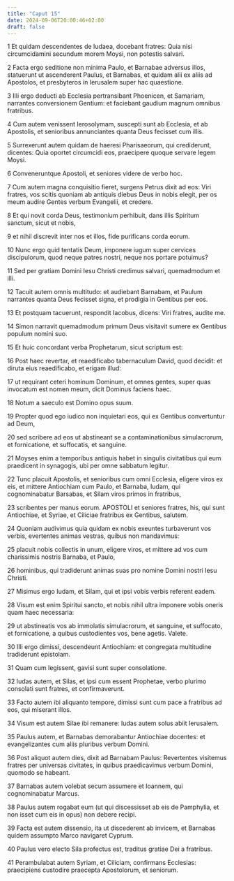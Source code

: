 ```yaml
---
title: "Caput 15"
date: 2024-09-06T20:00:46+02:00
draft: false
---
```



1 Et quidam descendentes de Iudaea, docebant fratres: Quia nisi circumcidamini secundum morem Moysi, non potestis salvari.

2 Facta ergo seditione non minima Paulo, et Barnabae adversus illos, statuerunt ut ascenderent Paulus, et Barnabas, et quidam alii ex aliis ad Apostolos, et presbyteros in Ierusalem super hac quaestione.

3 Illi ergo deducti ab Ecclesia pertransibant Phoenicen, et Samariam, narrantes conversionem Gentium: et faciebant gaudium magnum omnibus fratribus.

4 Cum autem venissent Ierosolymam, suscepti sunt ab Ecclesia, et ab Apostolis, et senioribus annunciantes quanta Deus fecisset cum illis.

5 Surrexerunt autem quidam de haeresi Pharisaeorum, qui crediderunt, dicentes: Quia oportet circumcidi eos, praecipere quoque servare legem Moysi.

6 Conveneruntque Apostoli, et seniores videre de verbo hoc.

7 Cum autem magna conquisitio fieret, surgens Petrus dixit ad eos: Viri fratres, vos scitis quoniam ab antiquis diebus Deus in nobis elegit, per os meum audire Gentes verbum Evangelii, et credere.

8 Et qui novit corda Deus, testimonium perhibuit, dans illis Spiritum sanctum, sicut et nobis,

9 et nihil discrevit inter nos et illos, fide purificans corda eorum.

10 Nunc ergo quid tentatis Deum, imponere iugum super cervices discipulorum, quod neque patres nostri, neque nos portare potuimus?

11 Sed per gratiam Domini Iesu Christi credimus salvari, quemadmodum et illi.

12 Tacuit autem omnis multitudo: et audiebant Barnabam, et Paulum narrantes quanta Deus fecisset signa, et prodigia in Gentibus per eos.

13 Et postquam tacuerunt, respondit Iacobus, dicens: Viri fratres, audite me.

14 Simon narravit quemadmodum primum Deus visitavit sumere ex Gentibus populum nomini suo.

15 Et huic concordant verba Prophetarum, sicut scriptum est:

16 Post haec revertar, et reaedificabo tabernaculum David, quod decidit: et diruta eius reaedificabo, et erigam illud:

17 ut requirant ceteri hominum Dominum, et omnes gentes, super quas invocatum est nomen meum, dicit Dominus faciens haec.

18 Notum a saeculo est Domino opus suum.

19 Propter quod ego iudico non inquietari eos, qui ex Gentibus convertuntur ad Deum,

20 sed scribere ad eos ut abstineant se a contaminationibus simulacrorum, et fornicatione, et suffocatis, et sanguine.

21 Moyses enim a temporibus antiquis habet in singulis civitatibus qui eum praedicent in synagogis, ubi per omne sabbatum legitur.

22 Tunc placuit Apostolis, et senioribus cum omni Ecclesia, eligere viros ex eis, et mittere Antiochiam cum Paulo, et Barnaba, Iudam, qui cognominabatur Barsabas, et Silam viros primos in fratribus,

23 scribentes per manus eorum. APOSTOLI et seniores fratres, his, qui sunt Antiochiae, et Syriae, et Ciliciae fratribus ex Gentibus, salutem.

24 Quoniam audivimus quia quidam ex nobis exeuntes turbaverunt vos verbis, evertentes animas vestras, quibus non mandavimus:

25 placuit nobis collectis in unum, eligere viros, et mittere ad vos cum charissimis nostris Barnaba, et Paulo,

26 hominibus, qui tradiderunt animas suas pro nomine Domini nostri Iesu Christi.

27 Misimus ergo Iudam, et Silam, qui et ipsi vobis verbis referent eadem.

28 Visum est enim Spiritui sancto, et nobis nihil ultra imponere vobis oneris quam haec necessaria:

29 ut abstineatis vos ab immolatis simulacrorum, et sanguine, et suffocato, et fornicatione, a quibus custodientes vos, bene agetis. Valete.

30 Illi ergo dimissi, descendeunt Antiochiam: et congregata multitudine tradiderunt epistolam.

31 Quam cum legissent, gavisi sunt super consolatione.

32 Iudas autem, et Silas, et ipsi cum essent Prophetae, verbo plurimo consolati sunt fratres, et confirmaverunt.

33 Facto autem ibi aliquanto tempore, dimissi sunt cum pace a fratribus ad eos, qui miserant illos.

34 Visum est autem Silae ibi remanere: Iudas autem solus abiit Ierusalem.

35 Paulus autem, et Barnabas demorabantur Antiochiae docentes: et evangelizantes cum aliis pluribus verbum Domini.

36 Post aliquot autem dies, dixit ad Barnabam Paulus: Revertentes visitemus fratres per universas civitates, in quibus praedicavimus verbum Domini, quomodo se habeant.

37 Barnabas autem volebat secum assumere et Ioannem, qui cognominabatur Marcus.

38 Paulus autem rogabat eum (ut qui discessisset ab eis de Pamphylia, et non isset cum eis in opus) non debere recipi.

39 Facta est autem dissensio, ita ut discederent ab invicem, et Barnabas quidem assumpto Marco navigaret Cyprum.

40 Paulus vero electo Sila profectus est, traditus gratiae Dei a fratribus.

41 Perambulabat autem Syriam, et Ciliciam, confirmans Ecclesias: praecipiens custodire praecepta Apostolorum, et seniorum.

